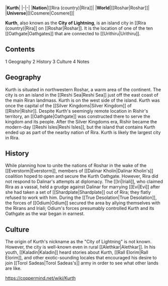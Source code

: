 |**Kurth**|
|-|-|
|**Nation**|[[Rira (country)\|Rira]]|
|**World**|[[Roshar\|Roshar]]|
|**Universe**|[[Cosmere\|Cosmere]]|

**Kurth**, also known as the **City of Lightning**, is an island city in [[Rira (country)\|Rira]] on [[Roshar\|Roshar]]. It is the location of one of the ten [[Oathgate\|Oathgates]] that are connected to [[Urithiru\|Urithiru]].

## Contents

1 Geography
2 History
3 Culture
4 Notes


## Geography
Kurth is situated in northwestern Roshar, a warm area of the continent. The city is on an island in the [[Reshi Sea\|Reshi Sea]] just off the east coast of the main Riran landmass. Kurth is on the west side of the island.
Kurth was once the capital of the [[Silver Kingdoms\|Silver Kingdom]] of [[Rishir\|Rishir]]. Despite Kurth's seemingly remote location in Rishir's territory, an [[Oathgate\|Oathgate]] was constructed there to serve the kingdom and its people. After the Silver Kingdoms era, Rishir became the modern-day [[Reshi Isles\|Reshi Isles]], but the island that contains Kurth ended up as part of the nearby nation of Rira. Kurth is likely the largest city in Rira.

## History
While planning how to unite the nations of Roshar in the wake of the [[Everstorm\|Everstorm]], members of [[Dalinar Kholin\|Dalinar Kholin's]] coalition hoped to open and secure the Kurth Oathgate. However, Rira did not respond to Dalinar's attempts at diplomacy. The [[Iri\|Iriali]], who claimed Rira as a vassal, held a grudge against Dalinar for marrying [[Evi\|Evi]] after she had taken a set of [[Shardplate\|Shardplate]] out of Rira; they flatly refused to work with him. During the [[True Desolation\|True Desolation]], the forces of [[Odium\|Odium]] secured the area by allying themselves with the Rirans and Iriali; Odium's forces presumably controlled Kurth and its Oathgate as the war began in earnest.

## Culture
The origin of Kurth's nickname as the "City of Lightning" is not known. However, the city is well-known even in rural [[Alethkar\|Alethkar]]. In his youth, [[Kaladin\|Kaladin]] heard stories about Kurth, [[Rall Elorim\|Rall Elorim]], and other exotic-sounding locales that encouraged his desire to join [[Torol Sadeas\|Torol Sadeas's]] army in order to see what other lands are like.



https://coppermind.net/wiki/Kurth